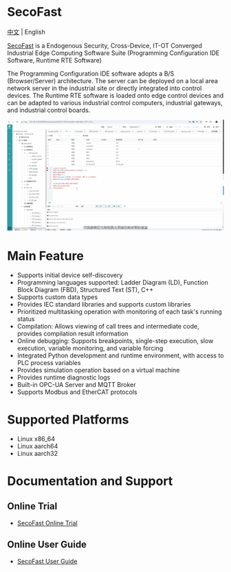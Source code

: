 # SecoFast
[中文](./doc/README_ZH.md) | English

[SecoFast](https://www.jishan-tech.com/home) is a Endogenous Security, Cross-Device, IT-OT Converged Industrial Edge Computing Software Suite (Programming Configuration IDE Software, Runtime RTE Software)

The Programming Configuration IDE software adopts a B/S (Browser/Server) architecture. The server can be deployed on a local area network server in the industrial site or directly integrated into control devices. The Runtime RTE software is loaded onto edge control devices and can be adapted to various industrial control computers, industrial gateways, and industrial control boards.

![](./doc/images/introduction_zh.gif)
# Main Feature
* Supports initial device self-discovery
* Programming languages supported: Ladder Diagram (LD), Function Block Diagram (FBD), Structured Text (ST), C++
* Supports custom data types
* Provides IEC standard libraries and supports custom libraries
* Prioritized multitasking operation with monitoring of each task's running status
* Compilation: Allows viewing of call trees and intermediate code, provides compilation result information
* Online debugging: Supports breakpoints, single-step execution, slow execution, variable monitoring, and variable forcing
* Integrated Python development and runtime environment, with access to PLC process variables
* Provides simulation operation based on a virtual machine
* Provides runtime diagnostic logs
* Built-in OPC-UA Server and MQTT Broker
* Supports Modbus and EtherCAT protocols

# Supported Platforms
* Linux x86_64
* Linux aarch64
* Linux aarch32

# Documentation and Support
## Online Trial
* [SecoFast Online Trial](http://www.softplc.online)
## Online User Guide
* [SecoFast User Guide](https://doc.jishan-tech.com/IDE_Software/1Function_Overview.html)